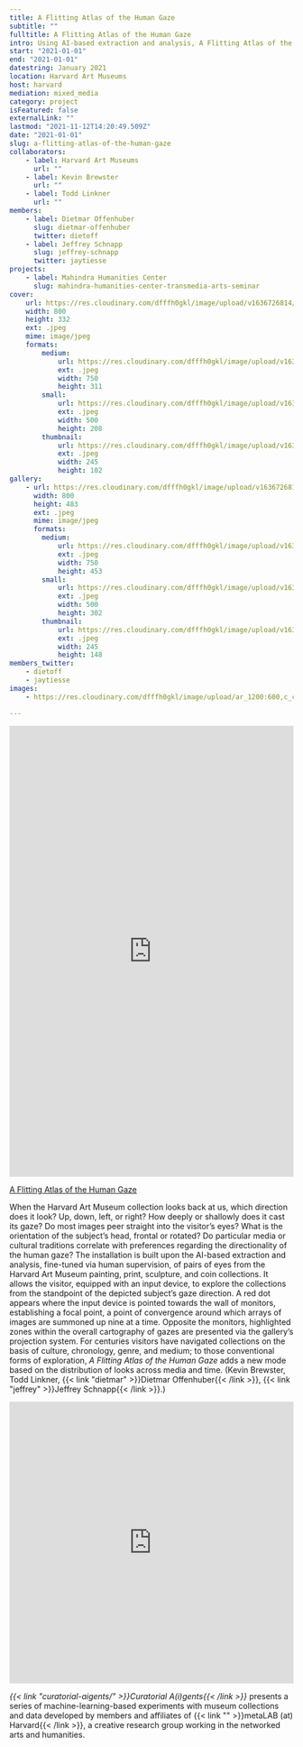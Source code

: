 ```yaml
---
title: A Flitting Atlas of the Human Gaze
subtitle: ""
fulltitle: A Flitting Atlas of the Human Gaze
intro: Using AI-based extraction and analysis, A Flitting Atlas of the Human Gaze allows the visitor to explore the museum through the eyes of the subjects of artworks.
start: "2021-01-01"
end: "2021-01-01"
datestring: January 2021
location: Harvard Art Museums
host: harvard
mediation: mixed_media
category: project
isFeatured: false
externalLink: ""
lastmod: "2021-11-12T14:20:49.509Z"
date: "2021-01-01"
slug: a-flitting-atlas-of-the-human-gaze
collaborators:
    - label: Harvard Art Museums
      url: ""
    - label: Kevin Brewster
      url: ""
    - label: Todd Linkner
      url: ""
members:
    - label: Dietmar Offenhuber
      slug: dietmar-offenhuber
      twitter: dietoff
    - label: Jeffrey Schnapp
      slug: jeffrey-schnapp
      twitter: jaytiesse
projects:
    - label: Mahindra Humanities Center
      slug: mahindra-humanities-center-transmedia-arts-seminar
cover:
    url: https://res.cloudinary.com/dfffh0gkl/image/upload/v1636726814/flitting2_8f3cb9ec33.jpg
    width: 800
    height: 332
    ext: .jpeg
    mime: image/jpeg
    formats:
        medium:
            url: https://res.cloudinary.com/dfffh0gkl/image/upload/v1636726815/medium_flitting2_8f3cb9ec33.jpg
            ext: .jpeg
            width: 750
            height: 311
        small:
            url: https://res.cloudinary.com/dfffh0gkl/image/upload/v1636726815/small_flitting2_8f3cb9ec33.jpg
            ext: .jpeg
            width: 500
            height: 208
        thumbnail:
            url: https://res.cloudinary.com/dfffh0gkl/image/upload/v1636726815/thumbnail_flitting2_8f3cb9ec33.jpg
            ext: .jpeg
            width: 245
            height: 102
gallery:
    - url: https://res.cloudinary.com/dfffh0gkl/image/upload/v1636726814/flitting1_35753f05cc.jpg
      width: 800
      height: 483
      ext: .jpeg
      mime: image/jpeg
      formats:
        medium:
            url: https://res.cloudinary.com/dfffh0gkl/image/upload/v1636726815/medium_flitting1_35753f05cc.jpg
            ext: .jpeg
            width: 750
            height: 453
        small:
            url: https://res.cloudinary.com/dfffh0gkl/image/upload/v1636726816/small_flitting1_35753f05cc.jpg
            ext: .jpeg
            width: 500
            height: 302
        thumbnail:
            url: https://res.cloudinary.com/dfffh0gkl/image/upload/v1636726815/thumbnail_flitting1_35753f05cc.jpg
            ext: .jpeg
            width: 245
            height: 148
members_twitter:
    - dietoff
    - jaytiesse
images:
    - https://res.cloudinary.com/dfffh0gkl/image/upload/ar_1200:600,c_crop/c_limit,h_1200,w_600/v1636726814/flitting2_8f3cb9ec33.jpg

---
```

<iframe src="https://metalabharvard.github.io/ars-flittingatlasofthegaze/" width="100%" height="800" frameborder="0" title="A Flitting Atlas of the Human Gaze"></iframe><br />

[A Flitting Atlas of the Human Gaze](https://metalabharvard.github.io/ars-flittingatlasofthegaze/)

When the Harvard Art Museum collection looks back at us, which direction does it look? Up, down, left, or right? How deeply or shallowly does it cast its gaze? Do most images peer straight into the visitor’s eyes? What is the orientation of the subject’s head, frontal or rotated? Do particular media or cultural traditions correlate with preferences regarding the directionality of the human gaze? The installation is built upon the AI-based extraction and analysis, fine-tuned via human supervision, of pairs of eyes from the Harvard Art Museum painting, print, sculpture, and coin collections. It allows the visitor, equipped with an input device, to explore the collections from the standpoint of the depicted subject’s gaze direction. A red dot appears where the input device is pointed towards the wall of monitors, establishing a focal point, a point of convergence around which arrays of images are summoned up nine at a time. Opposite the monitors, highlighted zones within the overall cartography of gazes are presented via the gallery’s projection system. For centuries visitors have navigated collections on the basis of culture, chronology, genre, and medium; to those conventional forms of exploration, *A Flitting Atlas of the Human Gaze* adds a new mode based on the distribution of looks across media and time. (Kevin Brewster, Todd Linkner, {{< link "dietmar" >}}Dietmar Offenhuber{{< /link >}}, {{< link "jeffrey" >}}Jeffrey Schnapp{{< /link >}}.)
<iframe src="https://player.vimeo.com/video/409079272" width="100%" height="500" frameborder="0" allow="autoplay; fullscreen" allowfullscreen></iframe>
  
*{{< link "curatorial-aigents/" >}}Curatorial A(i)gents{{< /link >}}* presents a series of machine-learning-based experiments with museum collections and data developed by members and affiliates of {{< link "" >}}metaLAB (at) Harvard{{< /link >}}, a creative research group working in the networked arts and humanities.